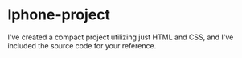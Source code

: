 # Iphone-project
I've created a compact project utilizing just HTML and CSS, and I've included the source code for your reference. 
